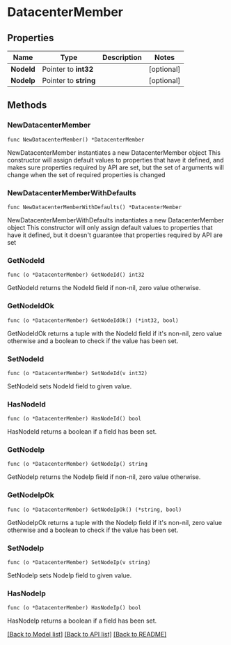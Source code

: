 # DatacenterMember

## Properties

Name | Type | Description | Notes
------------ | ------------- | ------------- | -------------
**NodeId** | Pointer to **int32** |  | [optional] 
**NodeIp** | Pointer to **string** |  | [optional] 

## Methods

### NewDatacenterMember

`func NewDatacenterMember() *DatacenterMember`

NewDatacenterMember instantiates a new DatacenterMember object
This constructor will assign default values to properties that have it defined,
and makes sure properties required by API are set, but the set of arguments
will change when the set of required properties is changed

### NewDatacenterMemberWithDefaults

`func NewDatacenterMemberWithDefaults() *DatacenterMember`

NewDatacenterMemberWithDefaults instantiates a new DatacenterMember object
This constructor will only assign default values to properties that have it defined,
but it doesn't guarantee that properties required by API are set

### GetNodeId

`func (o *DatacenterMember) GetNodeId() int32`

GetNodeId returns the NodeId field if non-nil, zero value otherwise.

### GetNodeIdOk

`func (o *DatacenterMember) GetNodeIdOk() (*int32, bool)`

GetNodeIdOk returns a tuple with the NodeId field if it's non-nil, zero value otherwise
and a boolean to check if the value has been set.

### SetNodeId

`func (o *DatacenterMember) SetNodeId(v int32)`

SetNodeId sets NodeId field to given value.

### HasNodeId

`func (o *DatacenterMember) HasNodeId() bool`

HasNodeId returns a boolean if a field has been set.

### GetNodeIp

`func (o *DatacenterMember) GetNodeIp() string`

GetNodeIp returns the NodeIp field if non-nil, zero value otherwise.

### GetNodeIpOk

`func (o *DatacenterMember) GetNodeIpOk() (*string, bool)`

GetNodeIpOk returns a tuple with the NodeIp field if it's non-nil, zero value otherwise
and a boolean to check if the value has been set.

### SetNodeIp

`func (o *DatacenterMember) SetNodeIp(v string)`

SetNodeIp sets NodeIp field to given value.

### HasNodeIp

`func (o *DatacenterMember) HasNodeIp() bool`

HasNodeIp returns a boolean if a field has been set.


[[Back to Model list]](../README.md#documentation-for-models) [[Back to API list]](../README.md#documentation-for-api-endpoints) [[Back to README]](../README.md)


